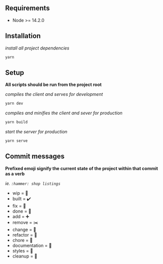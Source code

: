 ## Requirements

- Node >= 14.2.0

## Installation

_install all project dependencies_

```bash
yarn
```

## Setup

**All scripts should be run from the project root**

_compiles the client and serves for development_

```bash
yarn dev
```

_compiles and minifies the client and sever for production_

```bash
yarn build
```

_start the server for production_

```bash
yarn serve
```

## Commit messages

**Prefixed emoji signify the current state of the project within that commit as a verb**

_ie. `:hammer: shop listings`_

- wip = :hammer:
- built = :heavy_check_mark:
- fix = :bug:
- done = :100:
- add = :heavy_plus_sign:
- remove = :scissors:
- change = :nut_and_bolt:
- refactor = :pencil:
- chore = :wrench:
- documentation = :book:
- styles = :art:
- cleanup = :broom:
